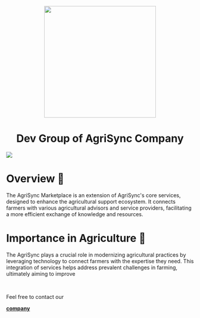 <p align="center"><img width="300"  src="https://i.ibb.co/CtzP6Dn/logo-r-Agri-Sync-Clear.png">
<h1 align= "center">Dev Group of AgriSync Company</h1>
</p>
<img src="https://i.ibb.co/0Bd6w8q/Screenshot-3.png"></img>

<h1>Overview 🚀</h1>
<p>The AgriSync Marketplace is an extension of AgriSync's core services, designed to enhance the agricultural support ecosystem. It connects farmers with various agricultural advisors and service providers, facilitating a more efficient exchange of knowledge and resources.

<h1>Importance in Agriculture 🎯</h1>
<p>The AgriSync plays a crucial role in modernizing agricultural practices by leveraging technology to connect farmers with the expertise they need. This integration of services helps address prevalent challenges in farming, ultimately aiming to improve </p>
<br>
<p>Feel free to contact our <p><a href="mailto:info@agrisync.tech" target="_blank"><strong>company</strong></a></p> </p>
